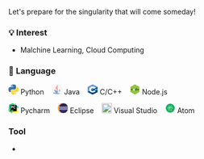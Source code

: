 Let's prepare for the  singularity that will come someday!

### 💡 <b> Interest </b>
- Malchine Learning, Cloud Computing

### 📝 <b> Language </b>
<img src="img/Python-logo-notext.png" width="20" height="20"> Python &nbsp;&nbsp;
<img src="img/Java-logo-notext.png" width="20" height="20"> Java &nbsp;&nbsp;
<img src="img/C-logo-notext.png" width="20" height="20"> C/C++ &nbsp;&nbsp;
<img src="img/node-js-logo.png" width="20" height="20"> Node.js &nbsp;&nbsp;

<img src="img/pycharm-logo-notext.png" width="20" height="20"> Pycharm &nbsp;&nbsp;
<img src="img/Eclipse-logo-notext.png" width="20" height="20"> Eclipse &nbsp;&nbsp;
<img src="imgVisual Studio-logo-notext.png" width="20" height="20"> Visual Studio &nbsp;&nbsp;
<img src="img/Atom-logo-notext.png" width="20" height="20"> Atom &nbsp;&nbsp;

### Tool
- 

<!--
**KoreanLeeChangHyun/KoreanLeeChangHyun** is a ✨ _special_ ✨ repository because its `README.md` (this file) appears on your GitHub profile.

Here are some ideas to get you started:

- 🔭 I’m currently working on ...
- 🌱 I’m currently learning ...
- 👯 I’m looking to collaborate on ...
- 🤔 I’m looking for help with ...
- 💬 Ask me about ...
- 📫 How to reach me: ...
- 😄 Pronouns: ...
- ⚡ Fun fact: ...
-->
